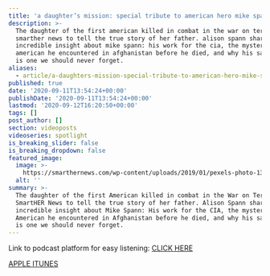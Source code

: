 ```yaml
---
title: 'a daughter’s mission: special tribute to american hero mike spann'
description: >-
  The daughter of the first american killed in combat in the war on terror joins
  smarther news to tell the true story of her father. alison spann shares
  incredible insight about mike spann: his work for the cia, the mysterious
  american he encountered in afghanistan before he died, and why his sacrifice
  is one we should never forget.
aliases:
  - article/a-daughters-mission-special-tribute-to-american-hero-mike-spann/
published: true
date: '2020-09-11T13:54:24+00:00'
publishDate: '2020-09-11T13:54:24+00:00'
lastmod: '2020-09-12T16:20:50+00:00'
tags: []
post_author: []
section: videoposts
videoseries: spotlight
is_breaking_slider: false
is_breaking_dropdown: false
featured_image:
  image: >-
    https://smarthernews.com/wp-content/uploads/2019/01/pexels-photo-1340504.jpeg
  alt: ''
summary: >-
  The daughter of the first American killed in combat in the War on Terror joins
  SmartHER News to tell the true story of her father. Alison Spann shares
  incredible insight about Mike Spann: His work for the CIA, the mysterious
  American he encountered in Afghanistan before he died, and why his sacrifice
  is one we should never forget.
---
```

Link to podcast platform for easy listening: [CLICK HERE](\"http://smarthernews.libsyn.com/a-daughters-mission-special-tribute-to-american-hero-mike-spann\")

[APPLE ITUNES](\"https://podcasts.apple.com/us/podcast/daughters-mission-special-tribute-to-american-hero/id1395519638?i=1000449213082\")